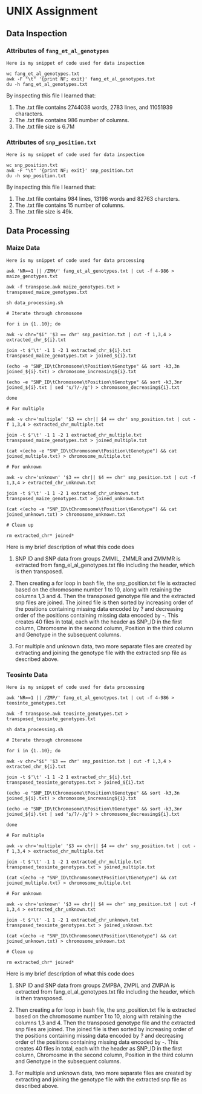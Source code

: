 # UNIX Assignment

## Data Inspection

### Attributes of `fang_et_al_genotypes`

```
Here is my snippet of code used for data inspection

wc fang_et_al_genotypes.txt
awk -F "\t" '{print NF; exit}' fang_et_al_genotypes.txt
du -h fang_et_al_genotypes.txt

```
By inspecting this file I learned that:

1. The .txt file contains 2744038 words, 2783 lines, and 11051939 characters.
2. The .txt file contains 986 number of columns.
3. The .txt file size is 6.7M


### Attributes of `snp_position.txt`

```
Here is my snippet of code used for data inspection

wc snp_position.txt
awk -F "\t" '{print NF; exit}' snp_position.txt
du -h snp_position.txt

```
By inspecting this file I learned that:

1. The .txt file contains 984 lines, 13198 words and 82763 charcters.  
2. The .txt file contains 15 number of columns.
3. The .txt file size is 49k. 


## Data Processing

### Maize Data

```
Here is my snippet of code used for data processing

awk 'NR==1 || /ZMM/' fang_et_al_genotypes.txt | cut -f 4-986 > maize_genotypes.txt

awk -f transpose.awk maize_genotypes.txt > transposed_maize_genotypes.txt

sh data_processing.sh

# Iterate through chromosome 

for i in {1..10}; do 

awk -v chr="$i" '$3 == chr' snp_position.txt | cut -f 1,3,4 > extracted_chr_${i}.txt

join -t $'\t' -1 1 -2 1 extracted_chr_${i}.txt transposed_maize_genotypes.txt > joined_${i}.txt

(echo -e "SNP_ID\tChromosome\tPosition\tGenotype" && sort -k3,3n joined_${i}.txt) > chromosome_increasing${i}.txt

(echo -e "SNP_ID\tChromosome\tPosition\tGenotype" && sort -k3,3nr joined_${i}.txt | sed 's/?/-/g') > chromosome_decreasing${i}.txt

done

# For multiple

awk -v chr='multiple' '$3 == chr|| $4 == chr' snp_position.txt | cut -f 1,3,4 > extracted_chr_multiple.txt

join -t $'\t' -1 1 -2 1 extracted_chr_multiple.txt transposed_maize_genotypes.txt > joined_multiple.txt

(cat <(echo -e "SNP_ID\tChromosome\tPosition\tGenotype") && cat joined_multiple.txt) > chromosome_multiple.txt

# For unknown
   
awk -v chr='unknown' '$3 == chr|| $4 == chr' snp_position.txt | cut -f 1,3,4 > extracted_chr_unknown.txt

join -t $'\t' -1 1 -2 1 extracted_chr_unknown.txt transposed_maize_genotypes.txt > joined_unknown.txt

(cat <(echo -e "SNP_ID\tChromosome\tPosition\tGenotype") && cat joined_unknown.txt) > chromosome_unknown.txt

# Clean up

rm extracted_chr* joined*

```
Here is my brief description of what this code does

1. SNP ID and SNP data from groups ZMMIL, ZMMLR and ZMMMR is extracted from fang_el_al_genotypes.txt file including the header, which is then transposed.

2. Then creating a for loop in bash file, the snp_position.txt file is extracted based on the chromosome number 1 to 10, along with retaining the columns 1,3 and 4. Then the transposed genotype file and the extracted snp files are joined. The joined file is then sorted  by increasing order of the positions containing missing data encoded by ? and decreasing order of the positions containing missing data encoded by -. This creates 40 files in total, each with the header as SNP_ID in the first column, Chromosme in the second column, Position in the third column and Genotype in the subsequent columns.    

3. For multiple and unknown data, two more separate files are created by extracting and joining the genotype file with the extracted snp file as described above.

### Teosinte Data

```
Here is my snippet of code used for data processing

awk 'NR==1 || /ZMP/' fang_et_al_genotypes.txt | cut -f 4-986 > teosinte_genotypes.txt

awk -f transpose.awk teosinte_genotypes.txt > transposed_teosinte_genotypes.txt

sh data_processing.sh

# Iterate through chromosome

for i in {1..10}; do

awk -v chr="$i" '$3 == chr' snp_position.txt | cut -f 1,3,4 > extracted_chr_${i}.txt

join -t $'\t' -1 1 -2 1 extracted_chr_${i}.txt transposed_teosinte_genotypes.txt > joined_${i}.txt

(echo -e "SNP_ID\tChromosome\tPosition\tGenotype" && sort -k3,3n joined_${i}.txt) > chromosome_increasing${i}.txt

(echo -e "SNP_ID\tChromosome\tPosition\tGenotype" && sort -k3,3nr joined_${i}.txt | sed 's/?/-/g') > chromosome_decreasing${i}.txt

done

# For multiple 

awk -v chr='multiple' '$3 == chr|| $4 == chr' snp_position.txt | cut -f 1,3,4 > extracted_chr_multiple.txt

join -t $'\t' -1 1 -2 1 extracted_chr_multiple.txt transposed_teosinte_genotypes.txt > joined_multiple.txt

(cat <(echo -e "SNP_ID\tChromosome\tPosition\tGenotype") && cat joined_multiple.txt) > chromosome_multiple.txt

# For unknown

awk -v chr='unknown' '$3 == chr|| $4 == chr' snp_position.txt | cut -f 1,3,4 > extracted_chr_unknown.txt

join -t $'\t' -1 1 -2 1 extracted_chr_unknown.txt transposed_teosinte_genotypes.txt > joined_unknown.txt

(cat <(echo -e "SNP_ID\tChromosome\tPosition\tGenotype") && cat joined_unknown.txt) > chromosome_unknown.txt

# Clean up

rm extracted_chr* joined*

```
Here is my brief description of what this code does

1. SNP ID and SNP data from groups ZMPBA, ZMPIL and ZMPJA is extracted from fang_el_al_genotypes.txt file including the header, which is then transposed.

2. Then creating a for loop in bash file, the snp_position.txt file is extracted based on the chromosome number 1 to 10, along with retaining the columns 1,3 and 4. Then the transposed genotype file and the extracted snp files are joined. The joined file is then sorted by increasing order of the positions containing missing data encoded by ? and decreasing order of the positions containing missing data encoded by -. This creates 40 files in total, each with the header as SNP_ID in the first column, Chromosme in the second column, Position in the third column and Genotype in the subsequent columns.

3. For multiple and unknown data, two more separate files are created by extracting and joining the genotype file with the extracted snp file as described above.
